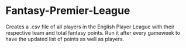 Fantasy-Premier-League
======================

Creates a .csv file of all players in the English Player League with their respective team and total fantasy points.
Run it after every gameweek to have the updated list of points as well as players.
